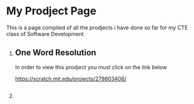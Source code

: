 # My Prodject Page
This is a page complied of all the prodjects i have done so far for my CTE class of Software Development 

1. ## One Word Resolution
      In order to view this prodject you must click on the link below 

      https://scratch.mit.edu/projects/279803406/
      
2. ## 
